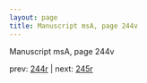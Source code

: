 ```yaml
---
layout: page
title: Manuscript msA, page 244v
---
```


Manuscript msA, page 244v

prev:  [244r](../244r) | next:  [245r](../245r)
